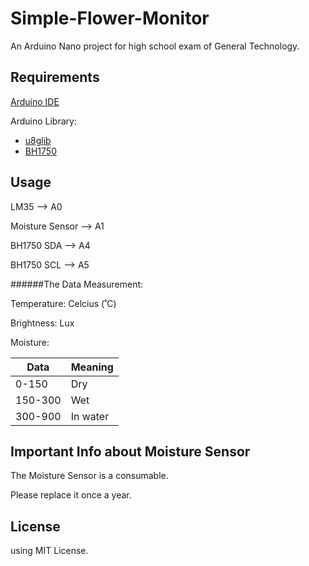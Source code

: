 # Simple-Flower-Monitor
An Arduino Nano project for high school exam of General Technology.

## Requirements
[Arduino IDE](https://www.arduino.cc/)

Arduino Library: 
- [u8glib](https://github.com/olikraus/U8glib_Arduino)
- [BH1750](https://github.com/claws/BH1750)

## Usage

LM35 --> A0

Moisture Sensor --> A1

BH1750 SDA --> A4

BH1750 SCL --> A5


######The Data Measurement:

Temperature: Celcius (˚C)

Brightness: Lux

Moisture: 

 Data | Meaning 
 ------------ | ------------ 
 0-150 | Dry 
 150-300 | Wet|
 300-900 | In water 


## Important Info about Moisture Sensor
The Moisture Sensor is a consumable. 

Please replace it once a year. 

## License 
using MIT License.